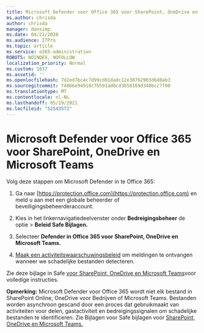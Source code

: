 ```yaml
---
title: Microsoft Defender voor Office 365 voor SharePoint, OneDrive en Microsoft Teams
ms.author: chrisda
author: chrisda
manager: dansimp
ms.date: 04/21/2020
ms.audience: ITPro
ms.topic: article
ms.service: o365-administration
ROBOTS: NOINDEX, NOFOLLOW
localization_priority: Normal
ms.custom: 1037
ms.assetid: ''
ms.openlocfilehash: 7d2ed7bc4c7d99cd01dadc12e38762903d6d8ab3
ms.sourcegitcommit: f4866e94918c7b591ad0cd3b58169d340bcc7f00
ms.translationtype: MT
ms.contentlocale: nl-NL
ms.lasthandoff: 05/19/2021
ms.locfileid: "52543572"
---
```

# <a name="microsoft-defender-for-office-365-for-sharepoint-onedrive-and-microsoft-teams"></a>Microsoft Defender voor Office 365 voor SharePoint, OneDrive en Microsoft Teams

Volg deze stappen om Microsoft Defender in te Office 365:

1. Ga naar [https://protection.office.com](https://protection.office.com) en meld u aan met een globale beheerder of beveiligingsbeheerderaccount.

2. Kies in het linkernavigatiedeelvenster  onder **Bedreigingsbeheer** de optie \> **Beleid Safe Bijlagen.**

3. Selecteer **Defender in Office 365 voor SharePoint, OneDrive en Microsoft Teams.**

4. [Maak een activiteitswaarschuwingsbeleid](/microsoft-365/compliance/create-activity-alerts) om meldingen te ontvangen wanneer we schadelijke bestanden detecteren.

Zie deze bijlage in Safe [voor SharePoint, OneDrive en Microsoft Teams](/microsoft-365/security/office-365-security/turn-on-atp-for-spo-odb-and-teams)voor volledige instructies.

**Opmerking:** Microsoft Defender voor Office 365 wordt niet elk bestand in SharePoint Online, OneDrive voor Bedrijven of Microsoft Teams. Bestanden worden asynchroon gescand door een proces dat gebruikmaakt van activiteiten voor delen, gastactiviteit en bedreigingssignalen om schadelijke bestanden te identificeren. Zie Bijlagen voor Safe bijlagen voor [SharePoint, OneDrive en Microsoft Teams.](/microsoft-365/security/office-365-security/atp-for-spo-odb-and-teams)
